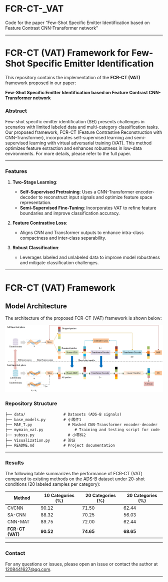 # FCR-CT-_VAT
Code for the paper “Few-Shot Specific Emitter Identification based on Feature Contrast CNN-Transformer network" 

---

# FCR-CT (VAT) Framework for Few-Shot Specific Emitter Identification

This repository contains the implementation of the **FCR-CT (VAT)** framework proposed in our paper:

**Few-Shot Specific Emitter Identification based on Feature Contrast CNN-Transformer network**

### **Abstract**
Few-shot specific emitter identification (SEI) presents challenges in scenarios with limited labeled data and multi-category classification tasks. Our proposed framework, FCR-CT (Feature Contrastive Reconstruction with CNN-Transformer), incorporates self-supervised learning and semi-supervised learning with virtual adversarial training (VAT). This method optimizes feature extraction and enhances robustness in low-data environments. For more details, please refer to the full paper.

---

### **Features**
1. **Two-Stage Learning**:
   - **Self-Supervised Pretraining**: Uses a CNN-Transformer encoder-decoder to reconstruct input signals and optimize feature space representation.
   - **Semi-Supervised Fine-Tuning**: Incorporates VAT to refine feature boundaries and improve classification accuracy.

2. **Feature Contrastive Loss**:
   - Aligns CNN and Transformer outputs to enhance intra-class compactness and inter-class separability.

3. **Robust Classification**:
   - Leverages labeled and unlabeled data to improve model robustness and mitigate classification challenges.

---
# FCR-CT (VAT) Framework

## Model Architecture
The architecture of the proposed FCR-CT (VAT) framework is shown below:

![Model Architecture](Image/fig3.png)
### **Repository Structure**
```
├── data/                 # Datasets (ADS-B signals)
├── base_models.py        # 小零件1
├── MAE_T.py                # Masked CNN-Transformer encoder-decoder
├── mymain_vat.py              # Training and testing script for code
├── subsss.py               # 小零件2
├── Visualization.py      # 验证
├── README.md             # Project documentation
```

---
### **Results**

The following table summarizes the performance of FCR-CT (VAT) compared to existing methods on the ADS-B dataset under 20-shot conditions (20 labeled samples per category):

| Method         | 10 Categories (%) | 20 Categories (%) | 30 Categories (%) |
|----------------|--------------------|--------------------|--------------------|
| CVCNN          | 90.12             | 71.50             | 62.44             |
| SA-CNN         | 88.32             | 70.25             | 56.03             |
| CNN-MAT        | 89.75             | 72.00             | 62.44             |
| **FCR-CT (VAT)** | **90.52**         | **74.65**         | **68.65**         |

---


### **Contact**
For any questions or issues, please open an issue or contact the author at 1208441627@qq.com.

---

